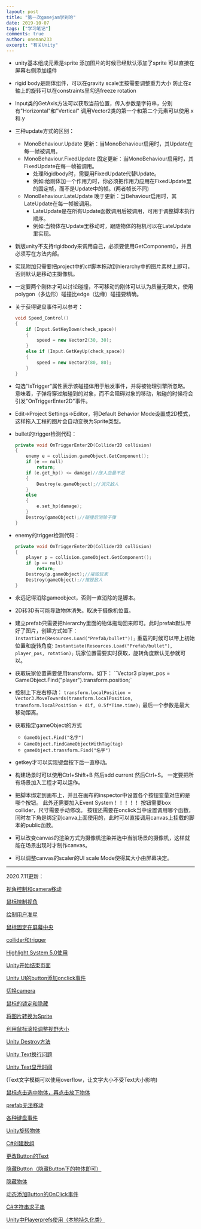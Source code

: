 ```yaml
---
layout: post
title: "第一次gamejam学到的"
date: 2019-10-07
tags: ["学习笔记"]
comments: true
author: oneman233
excerpt: "有关Unity"
---
```


* unity基本组成元素是sprite
    添加图片的时候已经默认添加了sprite
    可以直接在屏幕右侧添加组件

* rigid body是刚体组件，可以在gravity scale里按需要调整重力大小
    防止在z轴上的旋转可以在constraints里勾选freeze rotation

* Input类的GetAxis方法可以获取当前位置，传入参数是字符串，分别有"Horizontal"和"Vertical"
    调用Vector2类的第一个和第二个元素可以使用.x和.y

* 三种update方式的区别：
  * MonoBehaviour.Update 更新：当MonoBehaviour启用时，其Update在每一帧被调用。
  * MonoBehaviour.FixedUpdate 固定更新：当MonoBehaviour启用时，其 FixedUpdate在每一帧被调用。
    * 处理Rigidbody时，需要用FixedUpdate代替Update。
    * 例如:给刚体加一个作用力时，你必须把作用力应用在FixedUpdate里的固定帧，而不是Update中的帧。(两者帧长不同)
  * MonoBehaviour.LateUpdate 晚于更新：当Behaviour启用时，其LateUpdate在每一帧被调用。
    * LateUpdate是在所有Update函数调用后被调用，可用于调整脚本执行顺序。
    * 例如:当物体在Update里移动时，跟随物体的相机可以在LateUpdate里实现。

* 新版unity不支持rigidbody来调用自己，必须要使用GetComponent()，并且必须写在方法内部。

* 实现附加只需要把project中的c#脚本拖动到hierarchy中的图片素材上即可，否则默认是移动主摄像机。

* 一定要两个刚体才可以讨论碰撞，不可移动的刚体可以认为质量无限大，使用polygon（多边形）碰撞比edge（边缘）碰撞要精确。

* 关于获得键盘事件可以参考：
    ```c++
    void Speed_Control()
    {
        if (Input.GetKeyDown(check_space))
        {
            speed = new Vector2(30, 30);
        }
        else if (Input.GetKeyUp(check_space))
        {
            speed = new Vector2(80, 80);
        }
    }
    ```

* 勾选"IsTrigger"属性表示该碰撞体用于触发事件，并将被物理引擎所忽略。
    意味着，子弹将穿过触碰到的对象，而不会阻碍对象的移动，触碰的时候将会引发"OnTriggerEnter2D"事件。

* Edit->Project Settings->Editor，将Default Behavior Mode设置成2D模式，这样拖入工程的图片会自动变换为Sprite类型。

* bullet的trigger检测代码：
    ```c++
    private void OnTriggerEnter2D(Collider2D collision)
    {
        enemy e = collision.gameObject.GetComponent();
        if (e == null)
            return;
        if (e.get_hp() <= damage)//敌人血量不足
        {
            Destroy(e.gameObject);//消灭敌人
        }
        else
        {
            e.set_hp(damage);
        }
        Destroy(gameObject);//碰撞后消除子弹
    }
    ```

* enemy的trigger检测代码：
    ```c++
    private void OnTriggerEnter2D(Collider2D collision)
    {
        player p = collision.gameObject.GetComponent();
        if (p == null)
            return;
        Destroy(p.gameObject);//摧毁玩家
        Destroy(gameObject);//摧毁敌人
    }
    ```

* 永远记得消除gameobject，否则一直消除的是脚本。

* 2D转3D有可能导致物体消失。取决于摄像机位置。

* 建立prefab只需要把hierarchy里面的物体拖动回来即可。此时prefab默认带好了图片，创建方式如下：
    `Instantiate(Resources.Load("Prefab/bullet"));`
    重载的时候可以带上初始位置和旋转角度:
    `Instantiate(Resources.Load("Prefab/bullet"), player_pos, rotation);`
    玩家位置需要实时获取，旋转角度默认无参就可以。

* 获取玩家位置需要使用transform，如下：
    ``Vector3 player_pos = GameObject.Find("player").transform.position;`

* 控制上下左右移动：
    `transform.localPosition = Vector3.MoveTowards(transform.localPosition, transform.localPosition + dif, 0.5f*Time.time);`
    最后一个参数是最大移动距离。

* 获取指定gameObject的方式
  * `GameObject.Find("名字")`
  * `GameObject.FindGameObjectWithTag(tag)`
  * `gameObject.transform.Find("名字")`

* getkey才可以实现键盘按下后一直移动。

* 构建场景时可以使用Ctrl+Shift+B 然后add current 然后Ctrl+S。
    一定要把所有场景加入工程才可以运作。

* 把脚本绑定到画布上，并且在画布的inspector中设置各个按钮变量对应的是哪个按钮。
    此外还需要加入Event System！！！！！
    按钮需要box collider，尺寸需要手动修改。
    按钮还需要在onclick当中设置调用哪个函数，同时左下角是绑定到canva上面使用的，此时可以直接调用canvas上挂载的脚本的public函数。

* 可以改变canvas的渲染方式为摄像机渲染并选中当前场景的摄像机，这样就能在场景出现时才制作canvas。

* 可以调整canvas的scaler的UI scale Mode使得其大小由屏幕决定。

----

2020.7.11更新：

[视角控制和camera移动](https://blog.csdn.net/whyistao/article/details/51731241)

[鼠标控制视角](http://www.manongjc.com/detail/6-mnlokikvzpykskl.html)

[绘制用户准星](https://gameinstitute.qq.com/community/detail/111910)

[鼠标固定在屏幕中央](https://zhidao.baidu.com/question/1755376541210902548.html)

[collider和trigger](https://www.jianshu.com/p/f99463f0578d)

[Highlight System 5.0使用](https://www.jianshu.com/p/d7568c2e2151)

[Unity开始结束页面](https://blog.csdn.net/zxm_jimin/article/details/90300945)

[Unity UI的button添加onclick事件](https://blog.csdn.net/huhbca/article/details/90731817?utm_medium=distribute.pc_relevant_t0.none-task-blog-BlogCommendFromMachineLearnPai2-1.compare&depth_1-utm_source=distribute.pc_relevant_t0.none-task-blog-BlogCommendFromMachineLearnPai2-1.compare)

[切换camera](https://blog.csdn.net/liujunjie612/article/details/45847877)

[鼠标的锁定和隐藏](https://jingyan.baidu.com/article/b2c186c80cc8b0c46ef6ff80.html)

[将图片转换为Sprite](https://blog.csdn.net/Jeffxu_lib/article/details/100140791)

[利用鼠标滚轮调整视野大小](https://blog.csdn.net/yang_sheng_21/article/details/78805430)

[Unity Destroy方法](https://www.cnblogs.com/fws94/p/11416789.html)

[Unity Text换行问题](https://blog.csdn.net/zjw1349547081/article/details/53390609)

[Unity Text显示时间](https://baijiahao.baidu.com/s?id=1602897711149294950&wfr=spider&for=pc)

(Text文字模糊可以使用overflow，让文字大小不受Text大小影响)

[鼠标点击选中物体，再点击放下物体](https://blog.csdn.net/qq_34406755/article/details/103664311)

[prefab无法移动](https://blog.csdn.net/shenmifangke/article/details/70239776)

[各种键盘事件](https://blog.csdn.net/cbbbc/article/details/51251279)

[Unity旋转物体](https://blog.csdn.net/weixin_44370124/article/details/90368859)

[C#创建数组](https://www.cnblogs.com/Sandon/p/5421506.html)

[更改Button的Text](https://www.jianshu.com/p/dabed0093422)

[隐藏Button（隐藏Button下的物体即可）](https://blog.csdn.net/maoliran/article/details/64440291)

[隐藏物体](https://www.cnblogs.com/vuciao/p/10604265.html)

[动态添加Button的OnClick事件](https://blog.csdn.net/yzx5452830/article/details/77259445)

[C#字符串求子串](https://zhidao.baidu.com/question/146062818.html)

[Unity中Playerprefs使用（本地持久化类）](https://www.cnblogs.com/planezhong/p/10061977.html)